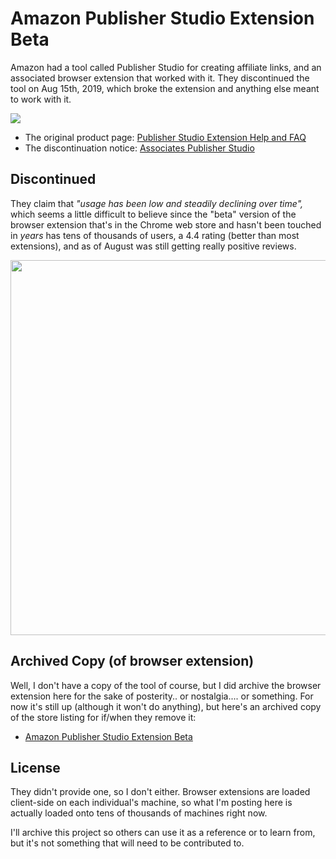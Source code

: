 # Amazon Publisher Studio Extension Beta

Amazon had a tool called Publisher Studio for creating affiliate links, and an associated browser extension that worked with it. They discontinued the tool on Aug 15th, 2019, which broke the extension and anything else meant to work with it.

<img src="https://raw.githubusercontent.com/wiki/grantwinney/Amazon-Publisher-Studio-Extension-Beta/uploads/banner.jpg" />

* The original product page: [Publisher Studio Extension Help and FAQ](https://github.com/grantwinney/Amazon-Publisher-Studio-Extension-Beta/wiki/Publisher-Studio-Extension---Help-and-FAQ)
* The discontinuation notice: [Associates Publisher Studio](https://github.com/grantwinney/Amazon-Publisher-Studio-Extension-Beta/wiki/Associates-Publisher-Studio)

## Discontinued

They claim that _"usage has been low and steadily declining over time",_ which seems a little difficult to believe since the "beta" version of the browser extension that's in the Chrome web store and hasn't been touched in _years_ has tens of thousands of users, a 4.4 rating (better than most extensions), and as of August was still getting really positive reviews.

<img src="https://raw.githubusercontent.com/wiki/grantwinney/Amazon-Publisher-Studio-Extension-Beta/uploads/browser-extension.png" width=600 />

## Archived Copy (of browser extension)

Well, I don't have a copy of the tool of course, but I did archive the browser extension here for the sake of posterity.. or nostalgia.... or something. For now it's still up (although it won't do anything), but here's an archived copy of the store listing for if/when they remove it:

* [Amazon Publisher Studio Extension Beta](https://github.com/grantwinney/Amazon-Publisher-Studio-Extension-Beta/wiki/Chrome-Web-Store-Page)

## License

They didn't provide one, so I don't either. Browser extensions are loaded client-side on each individual's machine, so what I'm posting here is actually loaded onto tens of thousands of machines right now.

I'll archive this project so others can use it as a reference or to learn from, but it's not something that will need to be contributed to.
